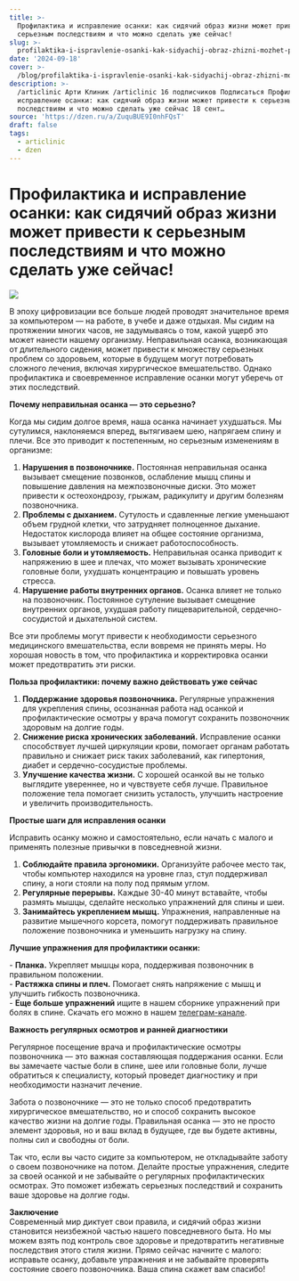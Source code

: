 ```yaml
---
title: >-
  Профилактика и исправление осанки: как сидячий образ жизни может привести к
  серьезным последствиям и что можно сделать уже сейчас!
slug: >-
  profilaktika-i-ispravlenie-osanki-kak-sidyachij-obraz-zhizni-mozhet-privesti-k-s
date: '2024-09-18'
cover: >-
  /blog/profilaktika-i-ispravlenie-osanki-kak-sidyachij-obraz-zhizni-mozhet-privesti-k-s/cover.jpg
description: >-
  /articlinic Арти Клиник /articlinic 16 подписчиков Подписаться Профилактика и
  исправление осанки: как сидячий образ жизни может привести к серьезным
  последствиям и что можно сделать уже сейчас 18 сент…
source: 'https://dzen.ru/a/ZuquBUE9I0nhFQsT'
draft: false
tags:
  - articlinic
  - dzen
---
```


# Профилактика и исправление осанки: как сидячий образ жизни может привести к серьезным последствиям и что можно сделать уже сейчас!

![](/blog/profilaktika-i-ispravlenie-osanki-kak-sidyachij-obraz-zhizni-mozhet-privesti-k-s/img-0.jpg)

В эпоху цифровизации все больше людей проводят значительное время за компьютером — на работе, в учебе и даже отдыхая. Мы сидим на протяжении многих часов, не задумываясь о том, какой ущерб это может нанести нашему организму. Неправильная осанка, возникающая от длительного сидения, может привести к множеству серьезных проблем со здоровьем, которые в будущем могут потребовать сложного лечения, включая хирургическое вмешательство. Однако профилактика и своевременное исправление осанки могут уберечь от этих последствий.  
  
**Почему неправильная осанка — это серьезно?**  
  
Когда мы сидим долгое время, наша осанка начинает ухудшаться. Мы сутулимся, наклоняемся вперед, вытягиваем шею, напрягаем спину и плечи. Все это приводит к постепенным, но серьезным изменениям в организме:  
1. **Нарушения в позвоночнике.** Постоянная неправильная осанка вызывает смещение позвонков, ослабление мышц спины и повышение давления на межпозвоночные диски. Это может привести к остеохондрозу, грыжам, радикулиту и другим болезням позвоночника.  
2. **Проблемы с дыханием.** Сутулость и сдавленные легкие уменьшают объем грудной клетки, что затрудняет полноценное дыхание. Недостаток кислорода влияет на общее состояние организма, вызывает утомляемость и снижает работоспособность.  
3. **Головные боли и утомляемость.** Неправильная осанка приводит к напряжению в шее и плечах, что может вызывать хронические головные боли, ухудшать концентрацию и повышать уровень стресса.  
4. **Нарушение работы внутренних органов.** Осанка влияет не только на позвоночник. Постоянное сутуление вызывает смещение внутренних органов, ухудшая работу пищеварительной, сердечно-сосудистой и дыхательной систем.  
  
Все эти проблемы могут привести к необходимости серьезного медицинского вмешательства, если вовремя не принять меры. Но хорошая новость в том, что профилактика и корректировка осанки может предотвратить эти риски.  
  
**Польза профилактики: почему важно действовать уже сейчас**  
  
1. **Поддержание здоровья позвоночника.** Регулярные упражнения для укрепления спины, осознанная работа над осанкой и профилактические осмотры у врача помогут сохранить позвоночник здоровым на долгие годы.  
2. **Снижение риска хронических заболеваний.** Исправление осанки способствует лучшей циркуляции крови, помогает органам работать правильно и снижает риск таких заболеваний, как гипертония, диабет и сердечно-сосудистые проблемы.  
3. **Улучшение качества жизни.** С хорошей осанкой вы не только выглядите увереннее, но и чувствуете себя лучше. Правильное положение тела помогает снизить усталость, улучшить настроение и увеличить производительность.  
  
**Простые шаги для исправления осанки**  
  
Исправить осанку можно и самостоятельно, если начать с малого и применять полезные привычки в повседневной жизни.  
  
1. **Соблюдайте правила эргономики.** Организуйте рабочее место так, чтобы компьютер находился на уровне глаз, стул поддерживал спину, а ноги стояли на полу под прямым углом.  
2. **Регулярные перерывы.** Каждые 30-40 минут вставайте, чтобы размять мышцы, сделайте несколько упражнений для спины и шеи.  
3. **Занимайтесь укреплением мышц.** Упражнения, направленные на развитие мышечного корсета, помогут поддерживать правильное положение позвоночника и уменьшить нагрузку на спину.  

**Лучшие упражнения для профилактики осанки:**  
  
\- **Планка.** Укрепляет мышцы кора, поддерживая позвоночник в правильном положении.  
\- **Растяжка спины и плеч.** Помогает снять напряжение с мышц и улучшить гибкость позвоночника.  
\- **Еще больше упражнений** ищите в нашем сборнике упражнений при болях в спине. Скачать его можно в нашем [телеграм-канале](/away?to=https%3A%2F%2Ft.me%2Farticlinic).

  
**Важность регулярных осмотров и ранней диагностики**  
  
Регулярное посещение врача и профилактические осмотры позвоночника — это важная составляющая поддержания осанки. Если вы замечаете частые боли в спине, шее или головные боли, лучше обратиться к специалисту, который проведет диагностику и при необходимости назначит лечение.  

Забота о позвоночнике — это не только способ предотвратить хирургическое вмешательство, но и способ сохранить высокое качество жизни на долгие годы. Правильная осанка — это не просто элемент здоровья, но и ваш вклад в будущее, где вы будете активны, полны сил и свободны от боли.  
  
Так что, если вы часто сидите за компьютером, не откладывайте заботу о своем позвоночнике на потом. Делайте простые упражнения, следите за своей осанкой и не забывайте о регулярных профилактических осмотрах. Это поможет избежать серьезных последствий и сохранить ваше здоровье на долгие годы.  
  
**Заключение**  
Современный мир диктует свои правила, и сидячий образ жизни становится неизбежной частью нашего повседневного быта. Но мы можем взять под контроль свое здоровье и предотвратить негативные последствия этого стиля жизни. Прямо сейчас начните с малого: исправьте осанку, добавьте упражнения и не забывайте проверять состояние своего позвоночника. Ваша спина скажет вам спасибо!